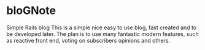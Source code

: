 # bloGNote
Simple Rails blog
This is a simple nice easy to use blog, fast created and to be developed later. The plan is to use many fantastic modern features, such as reactive front end, voting on subscribers opinions and others.
